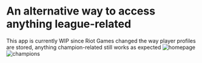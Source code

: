 # An alternative way to access anything league-related
This app is currently WIP since Riot Games changed the way player profiles are stored, anything champion-related still works as expected
![homepage](https://cdn.discordapp.com/attachments/776075812611817496/1311379985709400085/image.png?ex=6748a548&is=674753c8&hm=30e50063cb86a2b33f3101b5174d54d656f6dfa1314c346d6e0e80407ae70b1d&)
![champions](https://cdn.discordapp.com/attachments/776075812611817496/1311380485133566084/image.png?ex=6748a5bf&is=6747543f&hm=a66ea34d754397bd4f0f6b026e1cbd76dc49cb7e8afe3ab0fb734dbf09c1ac8a&)
